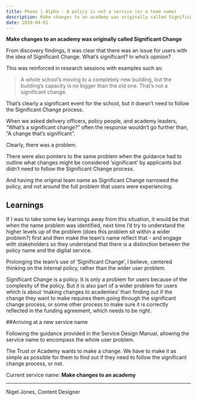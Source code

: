 ```yaml
---
title: Phase | Alpha - A policy is not a service (or a team name)
description: Make changes to an academy was originally called Significant Change 
date: 2020-04-01
---
```


**Make changes to an academy was originally called Significant Change**

From discovery findings, it was clear that there was an issue for users with the idea of Significant Change. What’s significant? In who’s opinion? 

This was reinforced in research sessions with examples such as:

>A whole school’s moving to a completely new building, but the building’s capacity is no bigger than the old one. That’s not a significant change.

That’s clearly a significant event for the school, but it doesn’t need to follow the Significant Change process.

When we asked delivery officers, policy people, and academy leaders, “What’s a significant change?” often the response wouldn’t go further than, “A change that’s significant”.

Clearly, there was a problem.

There were also pointers to the same problem when the guidance had to outline what changes might be considered ‘significant’ by applicants but didn’t need to follow the Significant Change process.

And having the original team name as Significant Change narrowed the policy, and not around the full problem that users were experiencing.

## Learnings

If I was to take some key learnings away from this situation, it would be that when the name problem was identified, next time I’d try to understand the higher levels up of the problem (does this problem sit within a wider problem?) first and then make the team’s name reflect that - and engage with stakeholders so they understand that there is a distinction between the policy name and the digital service. 

Prolonging the team’s use of ‘Significant Change’, I believe, centered thinking on the internal policy, rather than the wider user problem. 

Significant Change is a policy. It is only a problem for users because of the complexity of the policy. But it is also part of a wider problem for users which is about ‘making changes to academies’ than finding out if the change they want to make requires them going through the significant change process, or some other process to make sure it is correctly reflected in the funding agreement, which needs to be right.

##Arriving at a new service name

Following the guidance provided in the Service Design Manual, allowing the service name to encompass the whole user problem. 

The Trust or Academy wants to make a change. We have to make it as simple as possible for them to find out if they need to follow the significant change process, or not.

Current service name: **Make changes to an academy**

---
Nigel Jones, Content Designer